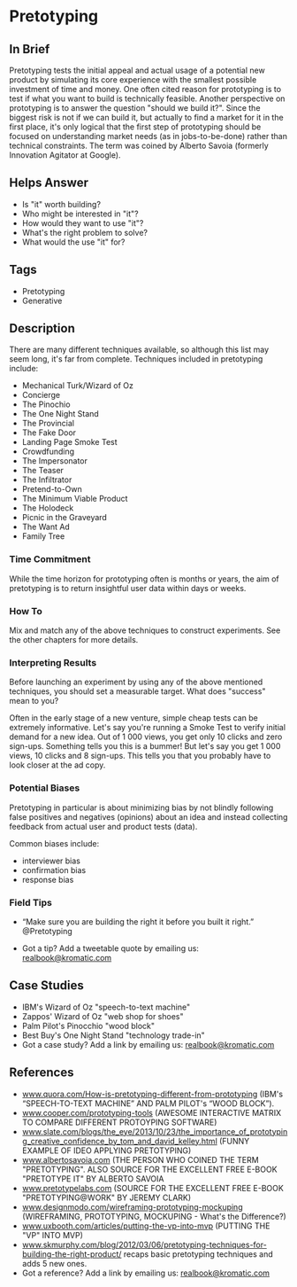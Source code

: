 # Pretotyping

## In Brief

Pretotyping tests the initial appeal and actual usage of a potential new product by simulating its core experience with the smallest possible investment of time and money. One often cited reason for prototyping is to test if what you want to build is technically feasible. Another perspective on prototyping is to answer the question "should we build it?". Since the biggest risk is not if we can build it, but actually to find a market for it in the first place, it's only logical that the first step of prototyping should be focused on understanding market needs (as in jobs-to-be-done) rather than technical constraints. The term was coined by Alberto Savoia (formerly Innovation Agitator at Google).

## Helps Answer
 * Is "it" worth building?
 * Who might be interested in "it"?
 * How would they want to use "it"?
 * What's the right problem to solve?
 * What would the use "it" for?

## Tags
 * Pretotyping
 * Generative

## Description

There are many different techniques available, so although this list may seem long, it's far from complete. Techniques included in pretotyping include:

 * Mechanical Turk/Wizard of Oz
 * Concierge
 * The Pinochio
 * The One Night Stand
 * The Provincial
 * The Fake Door
 * Landing Page Smoke Test
 * Crowdfunding 
 * The Impersonator
 * The Teaser
 * The Infiltrator
 * Pretend-to-Own
 * The Minimum Viable Product
 * The Holodeck
 * Picnic in the Graveyard
 * The Want Ad
 * Family Tree

### Time Commitment

While the time horizon for prototyping often is months or years, the aim of pretotyping is to return insightful user data within days or weeks.

### How To

Mix and match any of the above techniques to construct experiments. See the other chapters for more details.

### Interpreting Results

Before launching an experiment by using any of the above mentioned techniques, you should set a measurable target. What does "success" mean to you? 

Often in the early stage of a new venture, simple cheap tests can be extremely informative. Let's say you're running a Smoke Test to verify initial demand for a new idea. Out of 1 000 views, you get only 10 clicks and zero sign-ups. Something tells you this is a bummer! But let's say you get 1 000 views, 10 clicks and 8 sign-ups. This tells you that you probably have to look closer at the ad copy.

### Potential Biases

Pretotyping in particular is about minimizing bias by not blindly following false positives and negatives (opinions) about an idea and instead collecting feedback from actual user and product tests (data). 

Common biases include:
 * interviewer bias
 * confirmation bias
 * response bias 

### Field Tips
 * “Make sure you are building the right it before you built it right.” @Pretotyping
 - Got a tip? Add a tweetable quote by emailing us: [realbook@kromatic.com](mailto:realbook@kromatic.com)

## Case Studies
 * IBM's Wizard of Oz "speech-to-text machine"
 * Zappos' Wizard of Oz "web shop for shoes"
 * Palm Pilot's Pinocchio "wood block"
 * Best Buy's One Night Stand "technology trade-in"
 * Got a case study? Add a link by emailing us: [realbook@kromatic.com](mailto:realbook@kromatic.com)
 
## References
 * www.quora.com/How-is-pretotyping-different-from-prototyping (IBM's “SPEECH-TO-TEXT MACHINE” AND PALM PILOT's “WOOD BLOCK”).
 * www.cooper.com/prototyping-tools (AWESOME INTERACTIVE MATRIX TO COMPARE DIFFERENT PROTOYPING SOFTWARE)
 * www.slate.com/blogs/the_eye/2013/10/23/the_importance_of_prototyping_creative_confidence_by_tom_and_david_kelley.html (FUNNY EXAMPLE OF IDEO APPLYING PRETOTYPING)
 * www.albertosavoia.com (THE PERSON WHO COINED THE TERM "PRETOTYPING". ALSO SOURCE FOR THE EXCELLENT FREE E-BOOK "PRETOTYPE IT" BY ALBERTO SAVOIA
 * www.pretotypelabs.com (SOURCE FOR THE EXCELLENT FREE E-BOOK "PRETOTYPING@WORK" BY JEREMY CLARK)
 * www.designmodo.com/wireframing-prototyping-mockuping (WIREFRAMING, PROTOTYPING, MOCKUPING - What's the Difference?)
 * www.uxbooth.com/articles/putting-the-vp-into-mvp (PUTTING THE "VP" INTO MVP)
 * www.skmurphy.com/blog/2012/03/06/pretotyping-techniques-for-building-the-right-product/ recaps basic pretotyping techniques and adds 5 new ones. 
* Got a reference? Add a link by emailing us: [realbook@kromatic.com](realbook@kromatic.com)



